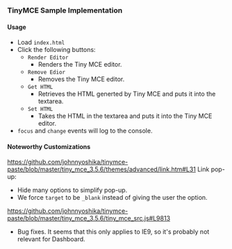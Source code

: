 ### TinyMCE Sample Implementation

#### Usage
* Load `index.html`
* Click the following buttons:
  * `Render Editor`
    * Renders the Tiny MCE editor.
  * `Remove Edior`
    * Removes the Tiny MCE editor.
  * `Get HTML`
    * Retrieves the HTML generted by Tiny MCE and puts it into the textarea.
  * `Set HTML`
    * Takes the HTML in the textarea and puts it into the Tiny MCE editor.
* `focus` and `change` events will log to the console.

#### Noteworthy Customizations

https://github.com/johnnyoshika/tinymce-paste/blob/master/tiny_mce_3.5.6/themes/advanced/link.htm#L31
Link pop-up:
* Hide many options to simplify pop-up.
* We force `target` to be `_blank` instead of giving the user the option.

https://github.com/johnnyoshika/tinymce-paste/blob/master/tiny_mce_3.5.6/tiny_mce_src.js#L9813
* Bug fixes.  It seems that this only applies to IE9, so it's probably not relevant for Dashboard.